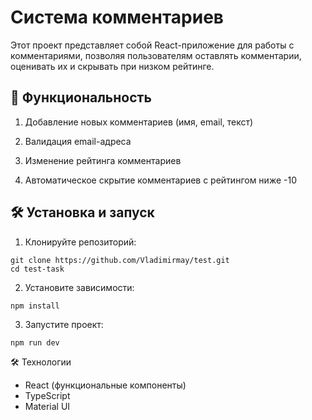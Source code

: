 # Система комментариев

Этот проект представляет собой React-приложение для работы с комментариями, позволяя пользователям оставлять комментарии, оценивать их и скрывать при низком рейтинге.

## 🚀 Функциональность

1. Добавление новых комментариев (имя, email, текст)

2. Валидация email-адреса

3. Изменение рейтинга комментариев

4. Автоматическое скрытие комментариев с рейтингом ниже -10

## 🛠️ Установка и запуск

1. Клонируйте репозиторий:

```
git clone https://github.com/Vladimirmay/test.git
cd test-task
```

2. Установите зависимости:

```
npm install
```

3. Запустите проект:

```
npm run dev
```

🛠️ Технологии

<ul>
<li>
React (функциональные компоненты)
</li>
<li>
TypeScript
</li>
<li>
Material UI
</li>
</ul>
